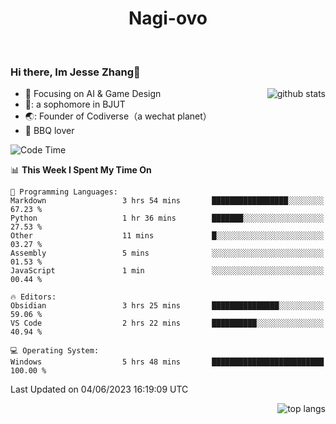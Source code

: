 

<!--
**Nagi-ovo/Nagi-ovo** is a ✨ _special_ ✨ repository because its `README.md` (this file) appears on your GitHub profile.

Here are some ideas to get you started:

- 🔭 I’m currently working on ...
- 🌱 I’m currently learning ...
- 👯 I’m looking to collaborate on ...
- 🤔 I’m looking for help with ...
- 💬 Ask me about ...
- 📫 How to reach me: ...
- 😄 Pronouns: ...
- ⚡ Fun fact: ...
-->
<h1 align="center">Nagi-ovo</h3>


<br />

 ### Hi there, Im Jesse Zhang👋

<img align='right' src="https://github-readme-stats-git-main-nagi-ovo.vercel.app/api?username=Nagi-ovo&count_private=true&show_icons=true&theme=dracula&hide_title=true" alt="github stats" />

- :orange_book: Focusing on AI & Game Design
- 🔬: a sophomore in BJUT
- 🌏: Founder of Codiverse（a wechat planet）
- :meat_on_bone: BBQ lover 


<!--START_SECTION:waka-->
![Code Time](http://img.shields.io/badge/Code%20Time-17%20hrs%205%20mins-blue)

📊 **This Week I Spent My Time On** 

```text
💬 Programming Languages: 
Markdown                 3 hrs 54 mins       █████████████████░░░░░░░░   67.23 % 
Python                   1 hr 36 mins        ███████░░░░░░░░░░░░░░░░░░   27.53 % 
Other                    11 mins             █░░░░░░░░░░░░░░░░░░░░░░░░   03.27 % 
Assembly                 5 mins              ░░░░░░░░░░░░░░░░░░░░░░░░░   01.53 % 
JavaScript               1 min               ░░░░░░░░░░░░░░░░░░░░░░░░░   00.44 % 

🔥 Editors: 
Obsidian                 3 hrs 25 mins       ███████████████░░░░░░░░░░   59.06 % 
VS Code                  2 hrs 22 mins       ██████████░░░░░░░░░░░░░░░   40.94 % 

💻 Operating System: 
Windows                  5 hrs 48 mins       █████████████████████████   100.00 % 
```


 Last Updated on 04/06/2023 16:19:09 UTC
<!--END_SECTION:waka-->


<img align='right' src='https://github-readme-stats-git-main-nagi-ovo.vercel.app/api/top-langs/?username=Nagi-ovo&layout=compact' alt='top langs' />
<br />



